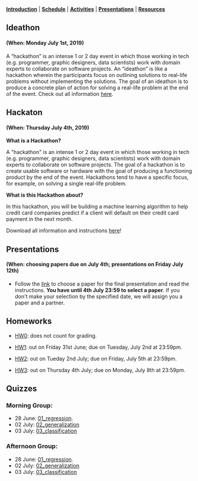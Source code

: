 [**Introduction**](https://melaniefp.github.io/intro_to_ML_DSC6135/) | [**Schedule**](schedule.html) | [**Activities**](activities.html) | [**Presentations**](papers/presentations.html) | [**Resources**](references.html)

## Ideathon
#### (When: Monday July 1st, 2019)

A “hackathon” is an intense 1 or 2 day event in which those working in tech (e.g. programmer, graphic designers, data scientists) work with domain experts to collaborate on software projects. An “ideathon” is like a hackathon wherein the participants focus on outlining solutions to real-life problems without implementing the solutions. The goal of an ideathon is to produce a concrete plan of action for solving a real-life problem at the end of the event. Check out all information [here](https://docs.google.com/document/d/18zX8fHoosjsIoUFmhmZ9GdhB6ZjSFNqCyILRMtCCP4E/edit?usp=sharing).

## Hackaton
#### (When: Thursday July 4th, 2019)

**What is a Hackathon?**

A "hackathon" is an intense 1 or 2 day event in which those working in tech (e.g. programmer, graphic designers, data scientists) work with domain experts to collaborate on software projects.
The goal of a hackathon is to create usable software or hardware with the goal of producing a functioning product by the end of the event. Hackathons tend to have a specific focus, for example, on solving a single real-life problem.

**What is this Hackathon about?**

In this hackathon, you will be building a machine learning algorithm to help credit card companies predict if a client will default on their credit card payment in the next month. 

Download all information and instructions [here](slides/hackathon.zip)!

## Presentations
#### (When: choosing papers due on July 4th; presentations on Friday July 12th)

* Follow the [link](presentation/presentation.md) to choose a paper for the final
presentation and read the instructions. **You have until 4th July 23:59 to select a paper**.
If you don't make your selection by the specified date, we will assign you a paper and a partner.

## Homeworks

* [HW0](hw/hw0.md): does not count for grading.

* [HW1](hw/hw1.md): out on Friday 31st June; due on Tuesday, July 2nd at 23:59pm.

* [HW2](hw/hw2.md): out on Tueday 2nd July; due on Friday, July 5th at 23:59pm.

* [HW3](hw/hw3.md): out on Thursday 4th July; due on Monday, July 8th at 23:59pm.

## Quizzes

### Morning Group:

* 28 June: [01_regression](https://docs.google.com/forms/d/1gdUIEedv8AQIRTu1uKUPib9eMmp_5Vl2vj0GAfipMaI/edit).
* 02 July: [02_generalization](https://docs.google.com/forms/d/1ZXHNtyI9-uNDCA-H8FOL1djoInHEm40AinhQFXbrq14/viewform?edit_requested=true)
* 03 July: [03_classification](https://docs.google.com/forms/d/1JNsiqCaeX7oYNpRrBZLksCQHYzoiFBcc3LgJQrRorqc)

### Afternoon Group:

* 28 June: [01_regression](https://docs.google.com/forms/d/1gdUIEedv8AQIRTu1uKUPib9eMmp_5Vl2vj0GAfipMaI/edit).
* 02 July: [02_generalization](https://docs.google.com/forms/d/1x41HrMIxJz2R7hqGIQoAwMlF_LhEddr3GmVyMCIt0zg/edit#responses)
* 03 July: [03_classification](https://docs.google.com/forms/d/1AbX60y1f3ejihr-IDorN9l-TO_F9WMxxC0l3PXovJKc)
